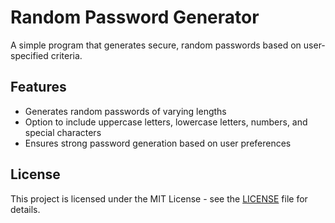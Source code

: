 # Random Password Generator

A simple program that generates secure, random passwords based on user-specified criteria.

## Features

- Generates random passwords of varying lengths
- Option to include uppercase letters, lowercase letters, numbers, and special characters
- Ensures strong password generation based on user preferences

## License 

This project is licensed under the MIT License - see the [LICENSE](LICENSE) file for details.
